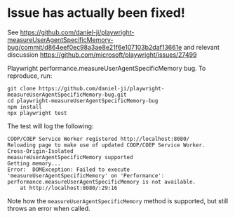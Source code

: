 # Issue has actually been fixed!
See https://github.com/daniel-ji/playwright-measureUserAgentSpecificMemory-bug/commit/d864eef0ec98a3ae8e21f6e107103b2daf13661e and relevant discussion https://github.com/microsoft/playwright/issues/27499

Playwright performance.measureUserAgentSpecificMemory bug. To reproduce, run:

```
git clone https://github.com/daniel-ji/playwright-measureUserAgentSpecificMemory-bug.git
cd playwright-measureUserAgentSpecificMemory-bug
npm install
npx playwright test
```

The test will log the following:

```
COOP/COEP Service Worker registered http://localhost:8080/
Reloading page to make use of updated COOP/COEP Service Worker.
Cross-Origin-Isolated
measureUserAgentSpecificMemory supported
Getting memory...
Error:  DOMException: Failed to execute 'measureUserAgentSpecificMemory' on 'Performance': performance.measureUserAgentSpecificMemory is not available.
    at http://localhost:8080/:29:16
```

Note how the `measureUserAgentSpecificMemory` method is supported, but still throws an error when called.
